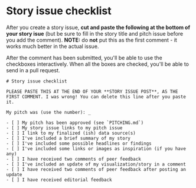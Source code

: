 # Story issue checklist

After you create a story issue, **cut and paste the following at the bottom of your story isue** (but be sure to fill in the story title and pitch issue before you add the comment). **NOTE:** do **not** put this as the first comment - it works much better in the actual issue.

After the comment has been submitted, you'll be able to use the checkboxes interactively. When all the boxes are checked, you'll be able to send in a pull request.

    # Story issue checklist
    
    PLEASE PASTE THIS AT THE END OF YOUR **STORY ISSUE POST**, AS THE FIRST COMMENT. I was wrong! You can delete this line after you paste it.

    My pitch was (use the number): _
    
    - [ ] My pitch has been approved (see `PITCHING.md`)
    - [ ] My story issue links to my pitch issue
    - [ ] I link to my finalized (ish) data source(s)
    - [ ] I've included a brief summary of my story
    - [ ] I've included some possible headlines or findings
    - [ ] I've included some links or images as inspiration (if you have any)
    - [ ] I have received two comments of peer feedback
    - [ ] I've included an update of my visualization/story in a comment
    - [ ] I have received two comments of peer feedback after posting an update
    - [ ] I have received editorial feedback
